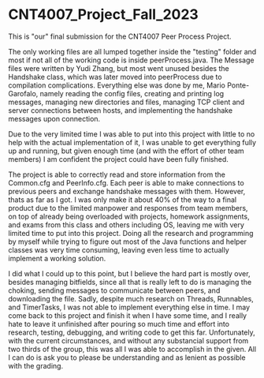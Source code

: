 # CNT4007_Project_Fall_2023

This is "our" final submission for the CNT4007 Peer Process Project.

The only working files are all lumped together inside the "testing" folder and most if not all of the working code is inside peerProcess.java. The Message files were written by Yudi Zhang, but most went unused besides the Handshake class, which was later moved into peerProcess due to compilation complications. Everything else was done by me, Mario Ponte-Garofalo, namely reading the config files, creating and printing log messages, managing new directories and files, managing TCP client and server connections between hosts, and implementing the handshake messages upon connection.

Due to the very limited time I was able to put into this project with little to no help with the actual implementation of it, I was unable to get everything fully up and running, but given enough time (and with the effort of other team members) I am confident the project could have been fully finished. 

The project is able to correctly read and store information from the Common.cfg and PeerInfo.cfg. Each peer is able to make connections to previous peers and exchange handshake messages with them. However, thats as far as I got. I was only make it about 40% of the way to a final product due to the limited manpower and responses from team members, on top of already being overloaded with projects, homework assignments, and exams from this class and others including OS, leaving me with very limited time to put into this project. Doing all the research and programming by myself while trying to figure out most of the Java functions and helper classes was very time consuming, leaving even less time to actually implement a working solution. 

I did what I could up to this point, but I believe the hard part is mostly over, besides managing bitfields, since all that is really left to do is managing the choking, sending messages to communicate between peers, and downloading the file. Sadly, despite much research on Threads, Runnables, and TimerTasks, I was not able to implement everything else in time. I may come back to this project and finish it when I have some time, and I really hate to leave it unfinished after pouring so much time and effort into research, testing, debugging, and writing code to get this far. Unfortunately, with the current circumstances, and without any substancial support from two thirds of the group, this was all I was able to accomplish in the given. All I can do is ask you to please be understanding and as lenient as possible with the grading. 


